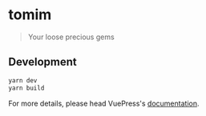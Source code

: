 # tomim

> Your loose precious gems

## Development

```bash
yarn dev
yarn build
```

For more details, please head VuePress's [documentation](https://v1.vuepress.vuejs.org/).

